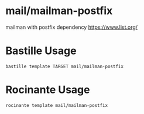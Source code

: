 # mail/mailman-postfix
mailman with postfix dependency
https://www.list.org/

# Bastille Usage
```shell
bastille template TARGET mail/mailman-postfix
```

# Rocinante Usage
```shell
rocinante template mail/mailman-postfix
```
